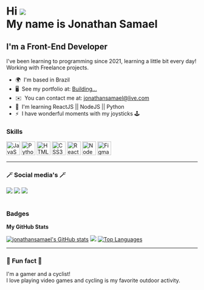 Hi ![](https://user-images.githubusercontent.com/18350557/176309783-0785949b-9127-417c-8b55-ab5a4333674e.gif)<br>
My name is Jonathan Samael
=======================================================================================================================================

I'm a Front-End Developer
-------------------------

I've been learning to programming since 2021, learning a little bit every day! Working with Freelance projects.

*   🌍  I'm based in Brazil
*   🖥️  See my portfolio at: [Building...](http://github.com/JonathanSamael/my-portfolio)
*   ✉️  You can contact me at: [jonathansamael@live.com](mailto:jonathansamael@live.com)
*   🧠  I'm learning ReactJS || NodeJS || Python
*   ⚡  I have wonderful moments with my joysticks 🕹️ 

### Skills
 <p align="left">
<a href="https://developer.mozilla.org/en-US/docs/Web/JavaScript" target="_blank" rel="noreferrer"><img src="https://raw.githubusercontent.com/danielcranney/readme-generator/main/public/icons/skills/javascript-colored.svg" width="36" height="36" alt="JavaScript" /></a>
<a href="https://www.python.org/" target="_blank" rel="noreferrer"><img src="https://raw.githubusercontent.com/danielcranney/readme-generator/main/public/icons/skills/python-colored.svg" width="36" height="36" alt="Python" /></a>
<a href="https://developer.mozilla.org/en-US/docs/Glossary/HTML5" target="_blank" rel="noreferrer"><img src="https://raw.githubusercontent.com/danielcranney/readme-generator/main/public/icons/skills/html5-colored.svg" width="36" height="36" alt="HTML5" /></a>
<a href="https://www.w3.org/TR/CSS/#css" target="_blank" rel="noreferrer"><img src="https://raw.githubusercontent.com/danielcranney/readme-generator/main/public/icons/skills/css3-colored.svg" width="36" height="36" alt="CSS3" /></a>
<a href="https://reactjs.org/" target="_blank" rel="noreferrer"><img src="https://raw.githubusercontent.com/danielcranney/readme-generator/main/public/icons/skills/react-colored.svg" width="36" height="36" alt="React" /></a>
<a href="https://nodejs.org/en/" target="_blank" rel="noreferrer"><img src="https://raw.githubusercontent.com/danielcranney/readme-generator/main/public/icons/skills/nodejs-colored.svg" width="36" height="36" alt="NodeJS" /></a>
<a href="https://www.figma.com/" target="_blank" rel="noreferrer"><img src="https://raw.githubusercontent.com/danielcranney/readme-generator/main/public/icons/skills/figma-colored.svg" width="36" height="36" alt="Figma" /></a>
</p>                   

***

<h3>🪄 Social media's 🪄</h3>
<div> 
 <a href="https://www.instagram.com/jonathan_samael_" target="_blank"><img src="https://img.shields.io/badge/-Instagram-%23E4405F?style=for-the-badge&logo=instagram&logoColor=white" target="_blank"></a>
 <a href="mailto:jonathansamael@gmail.com"><img src="https://img.shields.io/badge/-Gmail-%23333?style=for-the-badge&logo=gmail&logoColor=red" target="_blank"></a>
  <a href="https://www.linkedin.com/in/jonathan-amaral/" target="_blank"><img src="https://img.shields.io/badge/-LinkedIn-%230077B5?style=for-the-badge&logo=linkedin&logoColor=white" target="_blank"></a>
 </div><br>
 
### Badges

<b>My GitHub Stats</b>

<a href="http://www.github.com/jonathansamael"><img src="https://github-readme-stats.vercel.app/api?username=jonathansamael&show_icons=true&hide=&count_private=true&title_color=a855f7&text_color=ffffff&icon_color=22c55e&bg_color=1c1917&hide_border=true&show_icons=true" alt="jonathansamael's GitHub stats" /></a>
<a href="http://www.github.com/jonathansamael"><img src="https://github-readme-streak-stats.herokuapp.com/?user=jonathansamael&stroke=ffffff&background=1c1917&ring=a855f7&fire=a855f7&currStreakNum=ffffff&currStreakLabel=a855f7&sideNums=ffffff&sideLabels=ffffff&dates=ffffff&hide_border=true" /></a>
<a href="https://github.com/jonathansamael" ><img src="https://github-readme-stats.vercel.app/api/top-langs/?username=jonathansamael&langs_count=10&title_color=a855f7&text_color=ffffff&icon_color=22c55e&bg_color=1c1917&hide_border=true&locale=en&custom_title=Top%20%Languages" alt="Top Languages" /></a>

 ***
  
  ### 🧩 Fun fact 🧩 
  <p>I'm a gamer and a cyclist!<br>
    I love playing video games and cycling is my favorite outdoor activity.</p>
